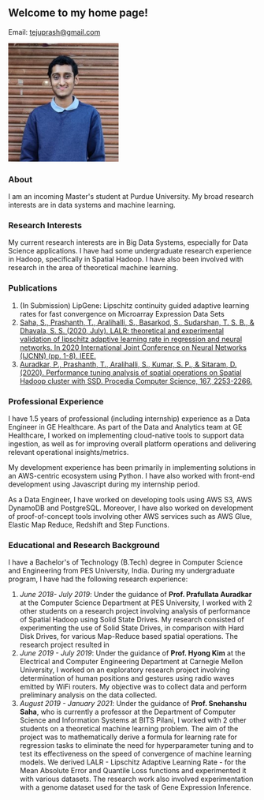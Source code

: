 ## Welcome to my home page!

Email: tejuprash@gmail.com

![Me](images/me.jpg)

### About
I am an incoming Master's student at Purdue University. My broad research interests are in data systems and machine learning.  

### Research Interests
My current research interests are in Big Data Systems, especially for Data Science applications. I have had some undergraduate research experience in Hadoop, specifically in Spatial Hadoop. I have also been involved with research in the area of theoretical machine learning. 

### Publications
1. (In Submission) LipGene: Lipschitz continuity guided adaptive learning rates for fast convergence on Microarray Expression Data Sets
2. [Saha, S., Prashanth, T., Aralihalli, S., Basarkod, S., Sudarshan, T. S. B., & Dhavala, S. S. (2020, July). LALR: theoretical and experimental validation of lipschitz adaptive learning rate in regression and neural networks. In 2020 International Joint Conference on Neural Networks (IJCNN) (pp. 1-8). IEEE.](https://ieeexplore.ieee.org/abstract/document/9207650)
3. [Auradkar, P., Prashanth, T., Aralihalli, S., Kumar, S. P., & Sitaram, D. (2020). Performance tuning analysis of spatial operations on Spatial Hadoop cluster with SSD. Procedia Computer Science, 167, 2253-2266.](https://www.sciencedirect.com/science/article/pii/S1877050920307444)


### Professional Experience
I have 1.5 years of professional (including internship) experience as a Data Engineer in GE Healthcare. As part of the Data and Analytics team at GE Healthcare, I worked on implementing cloud-native tools to support data ingestion, as well as for improving overall platform operations and delivering relevant operational insights/metrics.  

My development experience has been primarily in implementing solutions in an AWS-centric ecosystem using Python. I have also worked with front-end development using Javascript during my internship period. 

As a Data Engineer, I have worked on developing tools using AWS S3, AWS DynamoDB and PostgreSQL. Moreover, I have also worked on development of proof-of-concept tools involving other AWS services such as AWS Glue, Elastic Map Reduce, Redshift and Step Functions.   

### Educational and Research Background
I have a Bachelor's of Technology (B.Tech) degree in Computer Science and Engineering from PES University, India. During my undergraduate program, I have had the following research experience:
1. *June 2018- July 2019*: Under the guidance of **Prof. Prafullata Auradkar** at the Computer Science Department at PES University, I worked with 2 other students on a research project involving analysis of performance of Spatial Hadoop using Solid State Drives. My research consisted of experimenting the use of Solid State Drives, in comparison with Hard Disk Drives, for various Map-Reduce based spatial operations. The research project resulted in 
2. *June 2019 - July 2019*: Under the guidance of **Prof. Hyong Kim** at the Electrical and Computer Engineering Department at Carnegie Mellon University, I worked on an exploratory research project involving determination of human positions and gestures using radio waves emitted by WiFi routers. My objective was to collect data and perform preliminary analysis on the data collected. 
3. *August 2019 - January 2021*: Under the guidance of **Prof. Snehanshu Saha**, who is currently a professor at the Department of Computer Science and Information Systems at BITS Pilani, I worked with 2 other students on a theoretical machine learning problem. The aim of the project was to mathematically derive a formula for learning rate for regression tasks to eliminate the need for hyperparameter tuning and to test its effectiveness on the speed of convergence of machine learning models. We derived LALR - Lipschitz Adaptive Learning Rate - for the Mean Absolute Error and Quantile Loss functions and experimented it with various datasets. The research work also involved experimentation with a genome dataset used for the task of Gene Expression Inference. 
